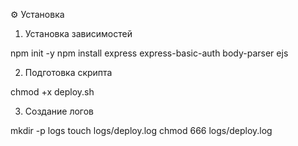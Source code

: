 ⚙️ Установка

1. Установка зависимостей

npm init -y
npm install express express-basic-auth body-parser ejs

2. Подготовка скрипта

chmod +x deploy.sh

3. Создание логов

mkdir -p logs
touch logs/deploy.log
chmod 666 logs/deploy.log